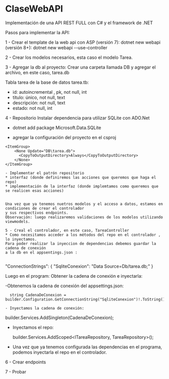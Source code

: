 # ClaseWebAPI

Implementación de una API REST FULL con C# y el framework de .NET

Pasos para implementar la API:

1 - Crear el template de la web api con ASP
    (versión 7): dotnet new webapi
    (versión 8+): dotnet new webapi --use-controller

2 - Crear los modelos necesarios, esta caso el modelo Tarea.

3 - Agregar la db al proyecto: 
    Crear una carpeta llamada DB y agregar el archivo, en este caso, tarea.db

Tabla tarea de la base de datos tarea.tb:
* id: autoincremental , pk, not null, int
* titulo: único, not null, text
* descripción: not null, text
* estado: not null, int

4 - Repositorio
 Instalar dependencia para utilizar SQLite con ADO.Net
 

- dotnet add package Microsoft.Data.SQLite

- agregar la configuración del proyecto en el  csproj

```
<ItemGroup>
    <None Update="DB\tarea.db">
      <CopyToOutputDirectory>Always</CopyToOutputDirectory>
    </None>
</ItemGroup>

- Implementar el patrón repositorio
* interfaz (donde definiremos las acciones que queremos que haga el repo)
* implementación de la interfaz (donde implemtamos como queremos que se realicen esas acciones)


Una vez que ya tenemos nuetros modelos y el acceso a datos, estamos en condiciones de crear el controlador
y sus respectivos endpoints.
Observación: luego realizaremos validaciones de los modelos utilizando viewmodels.

5 - Creal el controlador, en este caso, TareaController
* Como necesitamos acceder a los métodos del repo en el controlador , lo inyectamos.
Para poder realizar la inyeccion de dependencias debemos guardar la cadena de conexión 
a la db en el appsentings.json : 


```
"ConnectionStrings": {
    "SqliteConexion": "Data Source=Db/tarea.db;"
  }

  Luego en el program:
  Obtener la cadena de conexión e inyectarla:

-Obtenemos la cadena de conexión del appsettings.json:

```
  string CadenaDeConexion = builder.Configuration.GetConnectionString("SqliteConexion")!.ToString();

- Inyectamos la cadena de conexión:

```
  builder.Services.AddSingleton<string>(CadenaDeConexion);

- Inyectamos el repo:


  builder.Services.AddScoped<ITareaRepository, TareaRepository>();

* Una vez que ya tenemos configurada las dependencias en el programa, podemos inyectarla el repo en el controlador.

6 - Crear endpoints

7 - Probar



